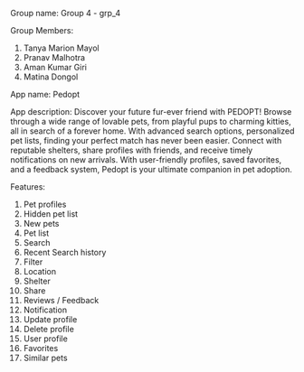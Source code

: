 Group name: Group 4 - grp_4

Group Members:
1. Tanya Marion Mayol
2. Pranav Malhotra
3. Aman Kumar Giri
4. Matina Dongol

App name: Pedopt

App description: Discover your future fur-ever friend with PEDOPT! Browse through a wide range of lovable pets, from playful pups to charming kitties, all in search of a forever home. With advanced search options, personalized pet lists, finding your perfect match has never been easier. Connect with reputable shelters, share profiles with friends, and receive timely notifications on new arrivals. With user-friendly profiles, saved favorites, and a feedback system, Pedopt is your ultimate companion in pet adoption.

Features:
1. Pet profiles
2. Hidden pet list
3. New pets
4. Pet list
5. Search
6. Recent Search history
7. Filter
8. Location
9. Shelter
10. Share
11. Reviews / Feedback
12. Notification
13. Update profile
14. Delete profile
15. User profile
16. Favorites
17. Similar pets
